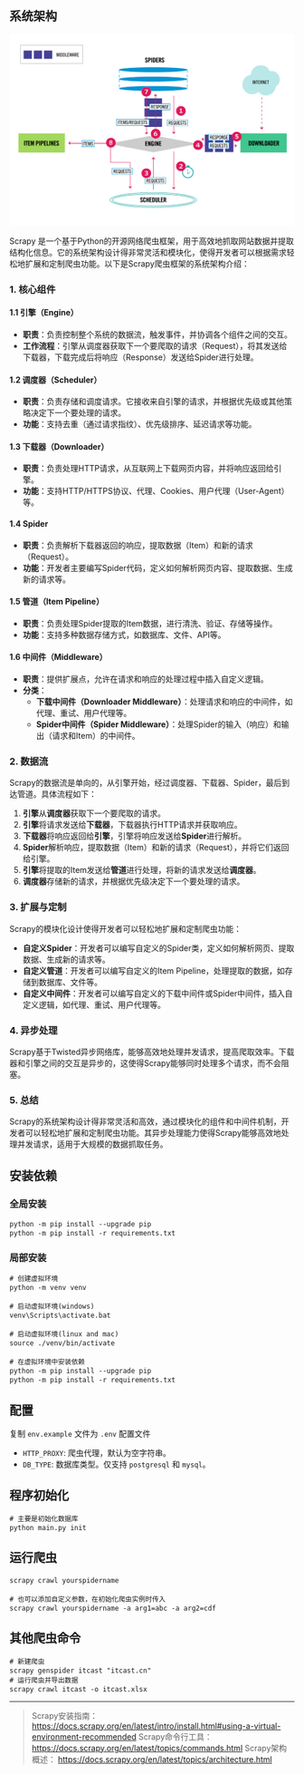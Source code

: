 ## 系统架构

![系统架构图](scrapy_architecture_02.png)

Scrapy 是一个基于Python的开源网络爬虫框架，用于高效地抓取网站数据并提取结构化信息。它的系统架构设计得非常灵活和模块化，使得开发者可以根据需求轻松地扩展和定制爬虫功能。以下是Scrapy爬虫框架的系统架构介绍：

### 1. **核心组件**

#### 1.1 **引擎（Engine）**
- **职责**：负责控制整个系统的数据流，触发事件，并协调各个组件之间的交互。
- **工作流程**：引擎从调度器获取下一个要爬取的请求（Request），将其发送给下载器，下载完成后将响应（Response）发送给Spider进行处理。

#### 1.2 **调度器（Scheduler）**
- **职责**：负责存储和调度请求。它接收来自引擎的请求，并根据优先级或其他策略决定下一个要处理的请求。
- **功能**：支持去重（通过请求指纹）、优先级排序、延迟请求等功能。

#### 1.3 **下载器（Downloader）**
- **职责**：负责处理HTTP请求，从互联网上下载网页内容，并将响应返回给引擎。
- **功能**：支持HTTP/HTTPS协议、代理、Cookies、用户代理（User-Agent）等。

#### 1.4 **Spider**
- **职责**：负责解析下载器返回的响应，提取数据（Item）和新的请求（Request）。
- **功能**：开发者主要编写Spider代码，定义如何解析网页内容、提取数据、生成新的请求等。

#### 1.5 **管道（Item Pipeline）**
- **职责**：负责处理Spider提取的Item数据，进行清洗、验证、存储等操作。
- **功能**：支持多种数据存储方式，如数据库、文件、API等。

#### 1.6 **中间件（Middleware）**
- **职责**：提供扩展点，允许在请求和响应的处理过程中插入自定义逻辑。
- **分类**：
  - **下载中间件（Downloader Middleware）**：处理请求和响应的中间件，如代理、重试、用户代理等。
  - **Spider中间件（Spider Middleware）**：处理Spider的输入（响应）和输出（请求和Item）的中间件。

### 2. **数据流**

Scrapy的数据流是单向的，从引擎开始，经过调度器、下载器、Spider，最后到达管道。具体流程如下：

1. **引擎**从**调度器**获取下一个要爬取的请求。
2. **引擎**将请求发送给**下载器**，下载器执行HTTP请求并获取响应。
3. **下载器**将响应返回给**引擎**，引擎将响应发送给**Spider**进行解析。
4. **Spider**解析响应，提取数据（Item）和新的请求（Request），并将它们返回给引擎。
5. **引擎**将提取的Item发送给**管道**进行处理，将新的请求发送给**调度器**。
6. **调度器**存储新的请求，并根据优先级决定下一个要处理的请求。

### 3. **扩展与定制**

Scrapy的模块化设计使得开发者可以轻松地扩展和定制爬虫功能：

- **自定义Spider**：开发者可以编写自定义的Spider类，定义如何解析网页、提取数据、生成新的请求等。
- **自定义管道**：开发者可以编写自定义的Item Pipeline，处理提取的数据，如存储到数据库、文件等。
- **自定义中间件**：开发者可以编写自定义的下载中间件或Spider中间件，插入自定义逻辑，如代理、重试、用户代理等。

### 4. **异步处理**

Scrapy基于Twisted异步网络库，能够高效地处理并发请求，提高爬取效率。下载器和引擎之间的交互是异步的，这使得Scrapy能够同时处理多个请求，而不会阻塞。

### 5. **总结**

Scrapy的系统架构设计得非常灵活和高效，通过模块化的组件和中间件机制，开发者可以轻松地扩展和定制爬虫功能。其异步处理能力使得Scrapy能够高效地处理并发请求，适用于大规模的数据抓取任务。


## 安装依赖

### 全局安装

```
python -m pip install --upgrade pip
python -m pip install -r requirements.txt
```

### 局部安装

```
# 创建虚拟环境
python -m venv venv

# 启动虚拟环境(windows)
venv\Scripts\activate.bat

# 启动虚拟环境(linux and mac)
source ./venv/bin/activate

# 在虚拟环境中安装依赖
python -m pip install --upgrade pip
python -m pip install -r requirements.txt
```

## 配置

复制 `env.example` 文件为 `.env` 配置文件

- `HTTP_PROXY`: 爬虫代理，默认为空字符串。
- `DB_TYPE`: 数据库类型。仅支持 `postgresql` 和 `mysql`。


## 程序初始化

```
# 主要是初始化数据库
python main.py init
```

## 运行爬虫

```
scrapy crawl yourspidername

# 也可以添加自定义参数，在初始化爬虫实例时传入
scrapy crawl yourspidername -a arg1=abc -a arg2=cdf
```

## 其他爬虫命令

```
# 新建爬虫
scrapy genspider itcast "itcast.cn"
# 运行爬虫并导出数据
scrapy crawl itcast -o itcast.xlsx
```

--------------------------

> Scrapy安装指南：https://docs.scrapy.org/en/latest/intro/install.html#using-a-virtual-environment-recommended
> Scrapy命令行工具：https://docs.scrapy.org/en/latest/topics/commands.html
> Scrapy架构概述： https://docs.scrapy.org/en/latest/topics/architecture.html
